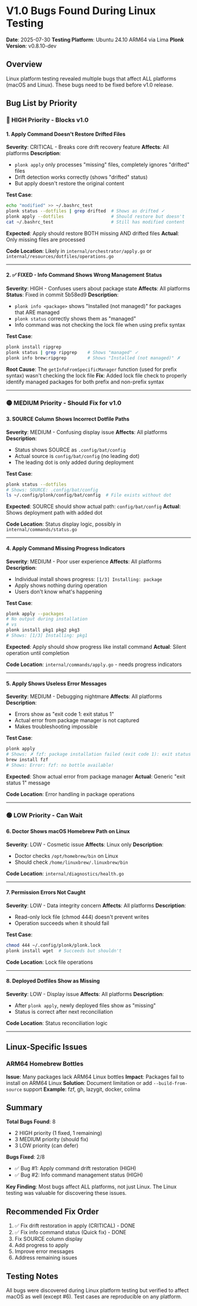 # V1.0 Bugs Found During Linux Testing

**Date**: 2025-07-30
**Testing Platform**: Ubuntu 24.10 ARM64 via Lima
**Plonk Version**: v0.8.10-dev

## Overview

Linux platform testing revealed multiple bugs that affect ALL platforms (macOS and Linux). These bugs need to be fixed before v1.0 release.

## Bug List by Priority

### 🔴 HIGH Priority - Blocks v1.0

#### 1. Apply Command Doesn't Restore Drifted Files
**Severity**: CRITICAL - Breaks core drift recovery feature
**Affects**: All platforms
**Description**:
- `plonk apply` only processes "missing" files, completely ignores "drifted" files
- Drift detection works correctly (shows "drifted" status)
- But apply doesn't restore the original content

**Test Case**:
```bash
echo "modified" >> ~/.bashrc_test
plonk status --dotfiles | grep drifted  # Shows as drifted ✓
plonk apply --dotfiles                  # Should restore but doesn't
cat ~/.bashrc_test                      # Still has modified content
```

**Expected**: Apply should restore BOTH missing AND drifted files
**Actual**: Only missing files are processed

**Code Location**: Likely in `internal/orchestrator/apply.go` or `internal/resources/dotfiles/operations.go`

---

#### 2. ✅ FIXED - Info Command Shows Wrong Management Status
**Severity**: HIGH - Confuses users about package state
**Affects**: All platforms
**Status**: Fixed in commit 5b58ed9
**Description**:
- `plonk info <package>` shows "Installed (not managed)" for packages that ARE managed
- `plonk status` correctly shows them as "managed"
- Info command was not checking the lock file when using prefix syntax

**Test Case**:
```bash
plonk install ripgrep
plonk status | grep ripgrep    # Shows "managed" ✓
plonk info brew:ripgrep        # Shows "Installed (not managed)" ✗
```

**Root Cause**: The `getInfoFromSpecificManager` function (used for prefix syntax) wasn't checking the lock file
**Fix**: Added lock file check to properly identify managed packages for both prefix and non-prefix syntax

---

### 🟡 MEDIUM Priority - Should Fix for v1.0

#### 3. SOURCE Column Shows Incorrect Dotfile Paths
**Severity**: MEDIUM - Confusing display issue
**Affects**: All platforms
**Description**:
- Status shows SOURCE as `.config/bat/config`
- Actual source is `config/bat/config` (no leading dot)
- The leading dot is only added during deployment

**Test Case**:
```bash
plonk status --dotfiles
# Shows: SOURCE: .config/bat/config
ls ~/.config/plonk/config/bat/config  # File exists without dot
```

**Expected**: SOURCE should show actual path: `config/bat/config`
**Actual**: Shows deployment path with added dot

**Code Location**: Status display logic, possibly in `internal/commands/status.go`

---

#### 4. Apply Command Missing Progress Indicators
**Severity**: MEDIUM - Poor user experience
**Affects**: All platforms
**Description**:
- Individual install shows progress: `[1/3] Installing: package`
- Apply shows nothing during operation
- Users don't know what's happening

**Test Case**:
```bash
plonk apply --packages
# No output during installation
# vs
plonk install pkg1 pkg2 pkg3
# Shows: [1/3] Installing: pkg1
```

**Expected**: Apply should show progress like install command
**Actual**: Silent operation until completion

**Code Location**: `internal/commands/apply.go` - needs progress indicators

---

#### 5. Apply Shows Useless Error Messages
**Severity**: MEDIUM - Debugging nightmare
**Affects**: All platforms
**Description**:
- Errors show as "exit code 1: exit status 1"
- Actual error from package manager is not captured
- Makes troubleshooting impossible

**Test Case**:
```bash
plonk apply
# Shows: ✗ fzf: package installation failed (exit code 1): exit status 1
brew install fzf
# Shows: Error: fzf: no bottle available!
```

**Expected**: Show actual error from package manager
**Actual**: Generic "exit status 1" message

**Code Location**: Error handling in package operations

---

### 🟢 LOW Priority - Can Wait

#### 6. Doctor Shows macOS Homebrew Path on Linux
**Severity**: LOW - Cosmetic issue
**Affects**: Linux only
**Description**:
- Doctor checks `/opt/homebrew/bin` on Linux
- Should check `/home/linuxbrew/.linuxbrew/bin`

**Code Location**: `internal/diagnostics/health.go`

---

#### 7. Permission Errors Not Caught
**Severity**: LOW - Data integrity concern
**Affects**: All platforms
**Description**:
- Read-only lock file (chmod 444) doesn't prevent writes
- Operation succeeds when it should fail

**Test Case**:
```bash
chmod 444 ~/.config/plonk/plonk.lock
plonk install wget  # Succeeds but shouldn't
```

**Code Location**: Lock file operations

---

#### 8. Deployed Dotfiles Show as Missing
**Severity**: LOW - Display issue
**Affects**: All platforms
**Description**:
- After `plonk apply`, newly deployed files show as "missing"
- Status is correct after next reconciliation

**Code Location**: Status reconciliation logic

---

## Linux-Specific Issues

### ARM64 Homebrew Bottles
**Issue**: Many packages lack ARM64 Linux bottles
**Impact**: Packages fail to install on ARM64 Linux
**Solution**: Document limitation or add `--build-from-source` support
**Example**: fzf, gh, lazygit, docker, colima

## Summary

**Total Bugs Found**: 8
- 2 HIGH priority (1 fixed, 1 remaining)
- 3 MEDIUM priority (should fix)
- 3 LOW priority (can defer)

**Bugs Fixed**: 2/8
- ✅ Bug #1: Apply command drift restoration (HIGH)
- ✅ Bug #2: Info command management status (HIGH)

**Key Finding**: Most bugs affect ALL platforms, not just Linux. The Linux testing was valuable for discovering these issues.

## Recommended Fix Order

1. ✅ Fix drift restoration in apply (CRITICAL) - DONE
2. ✅ Fix info command status (Quick fix) - DONE
3. Fix SOURCE column display
4. Add progress to apply
5. Improve error messages
6. Address remaining issues

## Testing Notes

All bugs were discovered during Linux platform testing but verified to affect macOS as well (except #6). Test cases are reproducible on any platform.

